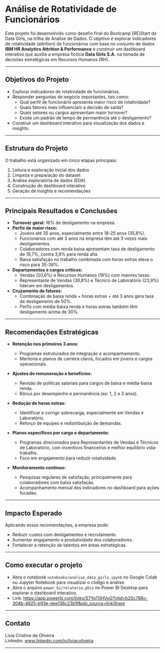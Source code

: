 # Análise de Rotatividade de Funcionários

Este projeto foi desenvolvido como desafio final do Bootcamp [RE]Start da Data Girls, na trilha de Análise de Dados. O objetivo é explorar indicadores de rotatividade (attrition) de funcionários com base no conjunto de dados **IBM HR Analytics Attrition & Performance** e construir um dashboard interativo que auxilie a empresa fictícia **Data Girls S.A.** na tomada de decisões estratégicas em Recursos Humanos (RH).

---

## Objetivos do Projeto

- Explorar indicadores de rotatividade de funcionários.
- Responder perguntas de negócio importantes, tais como:
  - Qual perfil de funcionário apresenta maior risco de rotatividade?
  - Quais fatores mais influenciam a decisão de saída?
  - Quais setores ou cargos apresentam maior turnover?
  - Existe um padrão de tempo de permanência até o desligamento?
- Construir um dashboard interativo para visualização dos dados e insights.

---

## Estrutura do Projeto

O trabalho está organizado em cinco etapas principais:

1. Leitura e exploração inicial dos dados  
2. Limpeza e preparação do dataset  
3. Análise exploratória de dados (EDA)  
4. Construção do dashboard interativo  
5. Geração de insights e recomendações  

---

## Principais Resultados e Conclusões

- **Turnover geral:** 16% de desligamento na empresa.  
- **Perfis de maior risco:**  
  - Jovens até 35 anos, especialmente entre 18-25 anos (35,8%).  
  - Funcionários com até 3 anos na empresa têm até 3 vezes mais desligamentos.  
  - Colaboradores com renda baixa apresentam taxa de desligamento de 19,7%, contra 3,8% para renda alta.  
  - Baixa satisfação no trabalho combinada com horas extras eleva o risco para 35-38%.  
- **Departamentos e cargos críticos:**  
  - Vendas (20,6%) e Recursos Humanos (19%) com maiores taxas.  
  - Representante de Vendas (39,8%) e Técnico de Laboratório (23,9%) lideram em desligamentos.  
- **Cruzamento de fatores:**  
  - Combinação de baixa renda + horas extras + até 3 anos gera taxa de desligamento de 50%.  
  - Perfis com média-baixa renda e horas extras também têm desligamento acima de 30%.  

---

## Recomendações Estratégicas

- **Retenção nos primeiros 3 anos:**  
  - Programas estruturados de integração e acompanhamento.  
  - Mentoria e planos de carreira claros, focados em jovens e cargos operacionais.  

- **Ajustes de remuneração e benefícios:**  
  - Revisão de políticas salariais para cargos de baixa e média-baixa renda.  
  - Bônus por desempenho e permanência (ex: 1, 2 e 3 anos).  

- **Redução de horas extras:**  
  - Identificar e corrigir sobrecarga, especialmente em Vendas e Laboratório.  
  - Reforço de equipes e redistribuição de demandas.  

- **Planos específicos por cargo e departamento:**  
  - Programas direcionados para Representantes de Vendas e Técnicos de Laboratório, com incentivos financeiros e melhor equilíbrio vida-trabalho.  
  - Foco em engajamento para reduzir rotatividade.  

- **Monitoramento contínuo:**  
  - Pesquisas regulares de satisfação, principalmente para colaboradores com baixa satisfação.  
  - Acompanhamento mensal dos indicadores no dashboard para ações focadas.  

---

## Impacto Esperado

Aplicando essas recomendações, a empresa pode:

- Reduzir custos com desligamentos e recrutamento.  
- Aumentar engajamento e produtividade dos colaboradores.  
- Fortalecer a retenção de talentos em áreas estratégicas.  

---

## Como executar o projeto

- Abra o notebook `notebooks/analise_data_girls.ipynb` no Google Colab ou Jupyter Notebook para visualizar o código e análise.  
- Abra o arquivo `power_bi/relatorio.pbix` no Power BI Desktop para explorar o dashboard interativo.
- Link: https://app.powerbi.com/links/S7YoT0HVoG?ctid=b20c788c-304b-4825-b93e-dee136c23b1f&pbi_source=linkShare 

---

## Contato

Lívia Cristine de Oliveira  
Linkedin: www.linkedin.com/in/líviacoliveira


---


